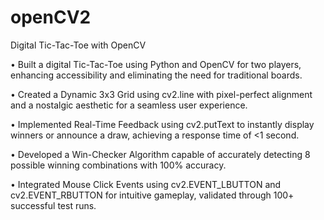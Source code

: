 # openCV2


 Digital Tic-Tac-Toe with OpenCV


• Built a digital Tic-Tac-Toe using Python and OpenCV for two players, enhancing accessibility and 
eliminating the need for traditional boards.


  
 • Created a Dynamic 3x3 Grid using cv2.line with pixel-perfect alignment and a nostalgic aesthetic for a 
seamless user experience.


 
 • Implemented Real-Time Feedback using cv2.putText to instantly display winners or announce a draw, 
achieving a response time of <1 second.


 
 • Developed a Win-Checker Algorithm capable of accurately detecting 8 possible winning combinations 
with 100% accuracy.



• Integrated Mouse Click Events using cv2.EVENT_LBUTTON and cv2.EVENT_RBUTTON for intuitive 
gameplay, validated through 100+ successful test runs.
